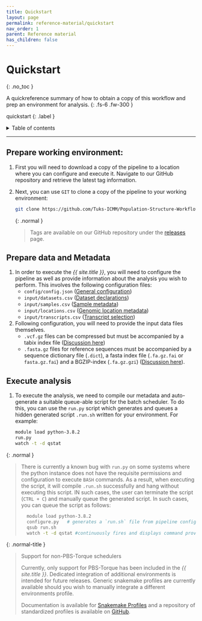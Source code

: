 ```yaml
---
title: Quickstart
layout: page
permalink: reference-material/quickstart
nav_order: 1
parent: Reference material
has_children: false
---
```


# Quickstart
{: .no_toc }

A quickreference summary of how to obtain a copy of this workflow and prep an environment for analysis.
{: .fs-6 .fw-300 }

quickstart
{: .label }

<details markdown="block">
  <summary>
    Table of contents
  </summary>
  {: .text-delta }
1. TOC
{:toc}
</details>

---
## Prepare working environment:
1. First you will need to download a copy of the pipeline to a location where you can configure and execute it. Navigate to our GitHub repository and retrieve the latest tag information.
2. Next, you can use `GIT` to clone a copy of the pipeline to your working environment:
    ```bash
    git clone https://github.com/Tuks-ICMM/Population-Structure-Workflow/releases/tag/{{TAG_VERSION_HERE}} .
    ```

    {: .normal }
    > Tags are available on our GitHub repository under the [releases](https://github.com/Tuks-ICMM/Population-Structure-Workflow/releases) page.

## Prepare data and Metadata
1. In order to execute the _{{ site.title }}_, you will need to configure the pipeline as well as provide information about the analysis you wish to perform. This involves the following configuration files:
    - `config/config.json` ([General configuration](https://tuks-icmm.github.io/Population-Structure-Workflow/overview/configuration#setting-global-configuration))
    - `input/datasets.csv` ([Dataset declarations](https://tuks-icmm.github.io/Population-Structure-Workflow/overview/data-requirements#datasets--dataset-files))
    - `input/samples.csv` ([Sample metadata](https://tuks-icmm.github.io/Population-Structure-Workflow/overview/data-requirements#samples))
    - `input/locations.csv` ([Genomic location metadata](https://tuks-icmm.github.io/Population-Structure-Workflow/overview/data-requirements#genomic-locations))
    - `input/transcripts.csv` ([Transcript selection](https://tuks-icmm.github.io/Population-Structure-Workflow/overview/data-requirements#samples))
2. Following configuration, you will need to provide the input data files themselves.
    - `.vcf.gz` files can be compressed but must be accompanied by a tabix index file ([Discussion here](https://tuks-icmm.github.io/Population-Structure-Workflow/overview/data-requirements#compression-and-indexing))
    - `.fasta.gz` files for reference sequences must be accompanied by a sequence dictionary file (`.dict`), a fasta index file (`.fa.gz.fai` or `fasta.gz.fai`) and a BGZIP-index (`.fa.gz.gzi`) ([Discussion here](https://tuks-icmm.github.io/Population-Structure-Workflow/overview/configuration#reference-genomes)).

## Execute analysis
1. To execute the analysis, we need to compile our metadata and auto-generate a suitable queue-able script for the batch scheduler. To do this, you can use the `run.py` script which generates and queues a hidden generated script `.run.sh` written for your environment. For example:
    ```bash
    module load python-3.8.2
    run.py
    watch -t -d qstat
    ```

{: .normal }
> There is currently a known bug with `run.py` on some systems where the python instance does not have the requisite permissions and configuration to execute `BASH` commands. As a result, when executing the script, it will compile `.run.sh` successfully and hang without executing this script. IN such cases, the user can terminate the script (`CTRL + C`) and manually queue the generated script. In such cases, you can queue the script as follows:
>```bash
>   module load python-3.8.2
>   configure.py   # generates a `run.sh` file from pipeline config
>   qsub run.sh
>   watch -t -d qstat #continuously fires and displays command provided (-d highlights changes for convenience)
>```


{: .normal-title }
> Support for non-PBS-Torque schedulers
>
> Currently, only support for PBS-Torque has been included in the _{{ site.title }}_. Dedicated integration of additional environments is intended for future releases. Generic snakemake profiles are currently available should you wish to manually integrate a different environments profile.
>
> Documentation is available for [Snakemake Profiles](https://snakemake.readthedocs.io/en/stable/executing/cli.html#profiles) and a repository of standardized profiles is available on [GitHub](https://github.com/snakemake-profiles/doc).